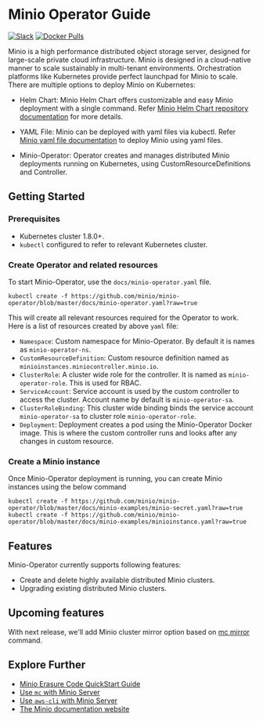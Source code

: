 # Minio Operator Guide

[![Slack](https://slack.minio.io/slack?type=svg)](https://slack.minio.io) [![Docker Pulls](https://img.shields.io/docker/pulls/minio/minio.svg?maxAge=604800)](https://hub.docker.com/r/minio/minio/)

Minio is a high performance distributed object storage server, designed for large-scale private cloud infrastructure. Minio is designed in a cloud-native manner to scale sustainably in multi-tenant environments. Orchestration platforms like Kubernetes provide perfect launchpad for Minio to scale. There are multiple options to deploy Minio on Kubernetes:

- Helm Chart: Minio Helm Chart offers customizable and easy Minio deployment with a single command. Refer [Minio Helm Chart repository documentation](https://github.com/helm/charts/tree/master/stable/minio) for more details.

- YAML File: Minio can be deployed with yaml files via kubectl. Refer [Minio yaml file documentation](https://docs.minio.io/docs/deploy-minio-on-kubernetes.html) to deploy Minio using yaml files.

- Minio-Operator: Operator creates and manages distributed Minio deployments running on Kubernetes, using CustomResourceDefinitions and Controller.

## Getting Started

### Prerequisites

- Kubernetes cluster 1.8.0+.
- `kubectl` configured to refer to relevant Kubernetes cluster.

### Create Operator and related resources

To start Minio-Operator, use the `docs/minio-operator.yaml` file.

```
kubectl create -f https://github.com/minio/minio-operator/blob/master/docs/minio-operator.yaml?raw=true
```

This will create all relevant resources required for the Operator to work. Here is a list of resources created by above `yaml` file:

- `Namespace`: Custom namespace for Minio-Operator. By default it is names as `minio-operator-ns`.
- `CustomResourceDefinition`: Custom resource definition named as `minioinstances.miniocontroller.minio.io`.
- `ClusterRole`: A cluster wide role for the controller. It is named as `minio-operator-role`. This is used for RBAC.
- `ServiceAccount`: Service account is used by the custom controller to access the cluster. Account name by default is `minio-operator-sa`.
- `ClusterRoleBinding`: This cluster wide binding binds the service account `minio-operator-sa` to cluster role `minio-operator-role`.
- `Deployment`: Deployment creates a pod using the Minio-Operator Docker image. This is where the custom controller runs and looks after any changes in custom resource.

### Create a Minio instance

Once Minio-Operator deployment is running, you can create Minio instances using the below command

```
kubectl create -f https://github.com/minio/minio-operator/blob/master/docs/minio-examples/minio-secret.yaml?raw=true
kubectl create -f https://github.com/minio/minio-operator/blob/master/docs/minio-examples/minioinstance.yaml?raw=true
```

## Features

Minio-Operator currently supports following features:

- Create and delete highly available distributed Minio clusters.
- Upgrading existing distributed Minio clusters.

## Upcoming features

With next release, we'll add Minio cluster mirror option based on [mc mirror](https://docs.minio.io/docs/minio-client-complete-guide.html#mirror) command.

## Explore Further

- [Minio Erasure Code QuickStart Guide](https://docs.minio.io/docs/minio-erasure-code-quickstart-guide)
- [Use `mc` with Minio Server](https://docs.minio.io/docs/minio-client-quickstart-guide)
- [Use `aws-cli` with Minio Server](https://docs.minio.io/docs/aws-cli-with-minio)
- [The Minio documentation website](https://docs.minio.io)

